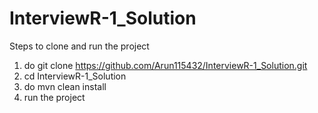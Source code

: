 # InterviewR-1_Solution
Steps to clone and run the project
1) do git clone https://github.com/Arun115432/InterviewR-1_Solution.git
2) cd InterviewR-1_Solution
3) do mvn clean install
4) run the project 
